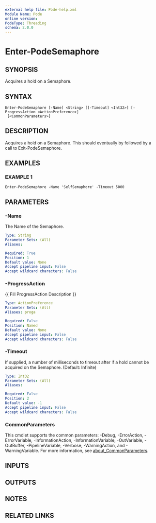 ```yaml
---
external help file: Pode-help.xml
Module Name: Pode
online version:
PodeType: Threading
schema: 2.0.0
---
```


# Enter-PodeSemaphore

## SYNOPSIS
Acquires a hold on a Semaphore.

## SYNTAX

```
Enter-PodeSemaphore [-Name] <String> [[-Timeout] <Int32>] [-ProgressAction <ActionPreference>]
 [<CommonParameters>]
```

## DESCRIPTION
Acquires a hold on a Semaphore.
This should eventually by followed by a call to Exit-PodeSemaphore.

## EXAMPLES

### EXAMPLE 1
```
Enter-PodeSemaphore -Name 'SelfSemaphore' -Timeout 5000
```

## PARAMETERS

### -Name
The Name of the Semaphore.

```yaml
Type: String
Parameter Sets: (All)
Aliases:

Required: True
Position: 1
Default value: None
Accept pipeline input: False
Accept wildcard characters: False
```

### -ProgressAction
{{ Fill ProgressAction Description }}

```yaml
Type: ActionPreference
Parameter Sets: (All)
Aliases: proga

Required: False
Position: Named
Default value: None
Accept pipeline input: False
Accept wildcard characters: False
```

### -Timeout
If supplied, a number of milliseconds to timeout after if a hold cannot be acquired on the Semaphore.
(Default: Infinite)

```yaml
Type: Int32
Parameter Sets: (All)
Aliases:

Required: False
Position: 2
Default value: -1
Accept pipeline input: False
Accept wildcard characters: False
```

### CommonParameters
This cmdlet supports the common parameters: -Debug, -ErrorAction, -ErrorVariable, -InformationAction, -InformationVariable, -OutVariable, -OutBuffer, -PipelineVariable, -Verbose, -WarningAction, and -WarningVariable. For more information, see [about_CommonParameters](http://go.microsoft.com/fwlink/?LinkID=113216).

## INPUTS

## OUTPUTS

## NOTES

## RELATED LINKS
